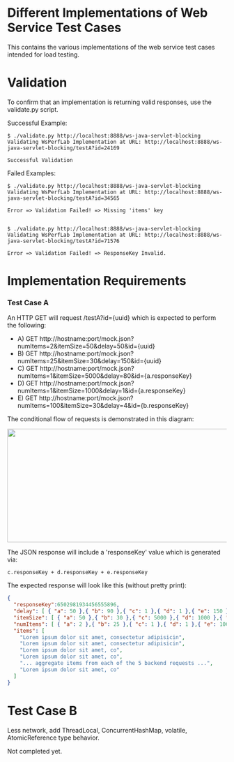 # Different Implementations of Web Service Test Cases

This contains the various implementations of the web service test cases intended for load testing.

# Validation

To confirm that an implementation is returning valid responses, use the validate.py script.

Successful Example:

```
$ ./validate.py http://localhost:8888/ws-java-servlet-blocking
Validating WsPerfLab Implementation at URL: http://localhost:8888/ws-java-servlet-blocking/testA?id=24169

Successful Validation
```

Failed Examples:

```
$ ./validate.py http://localhost:8888/ws-java-servlet-blocking
Validating WsPerfLab Implementation at URL: http://localhost:8888/ws-java-servlet-blocking/testA?id=34565

Error => Validation Failed! => Missing 'items' key


$ ./validate.py http://localhost:8888/ws-java-servlet-blocking
Validating WsPerfLab Implementation at URL: http://localhost:8888/ws-java-servlet-blocking/testA?id=71576

Error => Validation Failed! => ResponseKey Invalid.
```

# Implementation Requirements

### Test Case A

An HTTP GET will request /testA?id={uuid} which is expected to perform the following:

- A) GET http://hostname:port/mock.json?numItems=2&itemSize=50&delay=50&id={uuid}
- B) GET http://hostname:port/mock.json?numItems=25&itemSize=30&delay=150&id={uuid}
- C) GET http://hostname:port/mock.json?numItems=1&itemSize=5000&delay=80&id={a.responseKey}
- D) GET http://hostname:port/mock.json?numItems=1&itemSize=1000&delay=1&id={a.responseKey}
- E) GET http://hostname:port/mock.json?numItems=100&itemSize=30&delay=4&id={b.responseKey}

The conditional flow of requests is demonstrated in this diagram:

<img src="https://raw.github.com/wiki/benjchristensen/WSPerfLab/images/requests.png" width="860" height="260">

The JSON response will include a 'responseKey' value which is generated via:

```
c.responseKey + d.responseKey + e.responseKey
```

The expected response will look like this (without pretty print):

```json
{
  "responseKey":6502981934456555896, 
  "delay": [ { "a": 50 },{ "b": 90 },{ "c": 1 },{ "d": 1 },{ "e": 150 } ],
  "itemSize": [ { "a": 50 },{ "b": 30 },{ "c": 5000 },{ "d": 1000 },{ "e": 30 } ],
  "numItems": [ { "a": 2 },{ "b": 25 },{ "c": 1 },{ "d": 1 },{ "e": 100 } ],
  "items": [
    "Lorem ipsum dolor sit amet, consectetur adipisicin",
    "Lorem ipsum dolor sit amet, consectetur adipisicin",
    "Lorem ipsum dolor sit amet, co",
    "Lorem ipsum dolor sit amet, co",
    "... aggregate items from each of the 5 backend requests ...",
    "Lorem ipsum dolor sit amet, co"
  ]
}
```


# Test Case B

Less network, add ThreadLocal, ConcurrentHashMap, volatile, AtomicReference type behavior.

Not completed yet.

